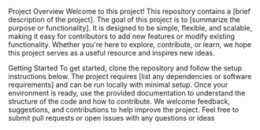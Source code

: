 Project Overview
Welcome to this project! This repository contains a [brief description of the project]. The goal of this project is to [summarize the purpose or functionality]. It is designed to be simple, flexible, and scalable, making it easy for contributors to add new features or modify existing functionality. Whether you're here to explore, contribute, or learn, we hope this project serves as a useful resource and inspires new ideas.

Getting Started
To get started, clone the repository and follow the setup instructions below. The project requires [list any dependencies or software requirements] and can be run locally with minimal setup. Once your environment is ready, use the provided documentation to understand the structure of the code and how to contribute. We welcome feedback, suggestions, and contributions to help improve the project. Feel free to submit pull requests or open issues with any questions or ideas
